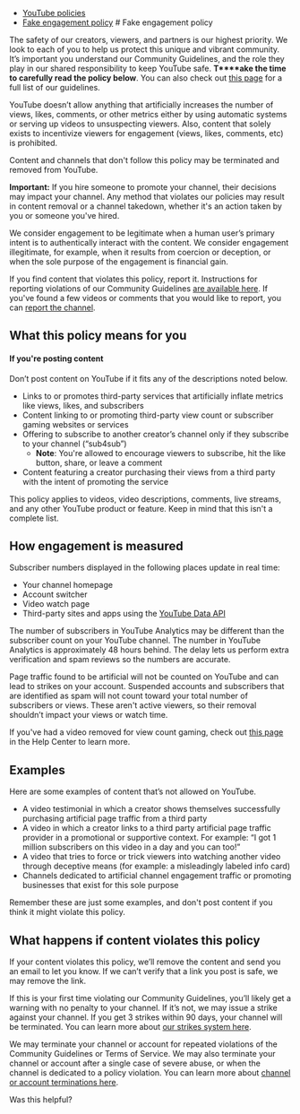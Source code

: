 * [YouTube policies](/youtube/topic/2803176?hl=en&ref_topic=6151248)
* [Fake engagement policy](/youtube/answer/3399767)
       # Fake engagement policy


The safety of our creators, viewers, and partners is our highest priority. We look to each of you to help us protect this unique and vibrant community. It’s important you understand our Community Guidelines, and the role they play in our shared responsibility to keep YouTube safe. **T****ake the time to carefully read the policy below**. You can also check out [this page](/youtube/answer/9288567) for a full list of our guidelines.


YouTube doesn’t allow anything that artificially increases the number of views, likes, comments, or other metrics either by using automatic systems or serving up videos to unsuspecting viewers. Also, content that solely exists to incentivize viewers for engagement (views, likes, comments, etc) is prohibited.


Content and channels that don't follow this policy may be terminated and removed from YouTube.


**Important:** If you hire someone to promote your channel, their decisions may impact your channel. Any method that violates our policies may result in content removal or a channel takedown, whether it's an action taken by you or someone you've hired.


We consider engagement to be legitimate when a human user’s primary intent is to authentically interact with the content. We consider engagement illegitimate, for example, when it results from coercion or deception, or when the sole purpose of the engagement is financial gain.  


If you find content that violates this policy, report it. Instructions for reporting violations of our Community Guidelines [are available here](https://support.google.com/youtube/answer/2802027). If you've found a few videos or comments that you would like to report, you can [report the channel](https://support.google.com/youtube/answer/2802027#report_channel).



## What this policy means for you


#### If you're posting content


Don’t post content on YouTube if it fits any of the descriptions noted below.


* Links to or promotes third-party services that artificially inflate metrics like views, likes, and subscribers
* Content linking to or promoting third-party view count or subscriber gaming websites or services
* Offering to subscribe to another creator’s channel only if they subscribe to your channel (“sub4sub”)
	+ **Note**: You're allowed to encourage viewers to subscribe, hit the like button, share, or leave a comment
* Content featuring a creator purchasing their views from a third party with the intent of promoting the service


This policy applies to videos, video descriptions, comments, live streams, and any other YouTube product or feature. Keep in mind that this isn't a complete list.



## How engagement is measured



Subscriber numbers displayed in the following places update in real time:


* Your channel homepage
* Account switcher
* Video watch page
* Third-party sites and apps using the [YouTube Data API](https://developers.google.com/youtube/v3/)


The number of subscribers in YouTube Analytics may be different than the subscriber count on your YouTube channel. The number in YouTube Analytics is approximately 48 hours behind. The delay lets us perform extra verification and spam reviews so the numbers are accurate.


Page traffic found to be artificial will not be counted on YouTube and can lead to strikes on your account. Suspended accounts and subscribers that are identified as spam will not count toward your total number of subscribers or views. These aren't active viewers, so their removal shouldn’t impact your views or watch time.


If you've had a video removed for view count gaming, check out [this page](https://support.google.com/youtube/contact/tou_removal_appeal) in the Help Center to learn more.




## Examples


Here are some examples of content that’s not allowed on YouTube.


* A video testimonial in which a creator shows themselves successfully purchasing artificial page traffic from a third party
* A video in which a creator links to a third party artificial page traffic provider in a promotional or supportive context. For example: “I got 1 million subscribers on this video in a day and you can too!”
* A video that tries to force or trick viewers into watching another video through deceptive means (for example: a misleadingly labeled info card)
* Channels dedicated to artificial channel engagement traffic or promoting businesses that exist for this sole purpose


Remember these are just some examples, and don't post content if you think it might violate this policy.


## What happens if content violates this policy


If your content violates this policy, we’ll remove the content and send you an email to let you know. If we can’t verify that a link you post is safe, we may remove the link.


If this is your first time violating our Community Guidelines, you’ll likely get a warning with no penalty to your channel. If it’s not, we may issue a strike against your channel. If you get 3 strikes within 90 days, your channel will be terminated. You can learn more about [our strikes system here](/youtube/answer/2802032).


We may terminate your channel or account for repeated violations of the Community Guidelines or Terms of Service. We may also terminate your channel or account after a single case of severe abuse, or when the channel is dedicated to a policy violation. You can learn more about [channel or account terminations here](/youtube/answer/2802168).



   Was this helpful?